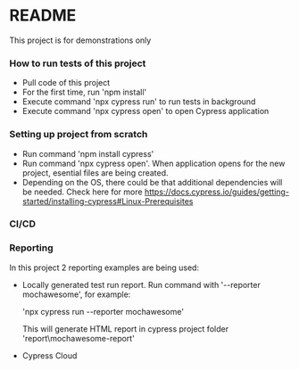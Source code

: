 # README #

This project is for demonstrations only

### How to run tests of this project ###

* Pull code of this project
* For the first time, run 'npm install'
* Execute command 'npx cypress run' to run tests in background
* Execute command 'npx cypress open' to open Cypress application

### Setting up project from scratch ###

* Run command 'npm install cypress'
* Run command 'npx cypress open'. When application opens for the new project, esential files are being created.
* Depending on the OS, there could be that additional dependencies will be needed. Check here for more https://docs.cypress.io/guides/getting-started/installing-cypress#Linux-Prerequisites

### CI/CD ###

### Reporting ###

In this project 2 reporting examples are being used:

* Locally generated test run report. Run command with '--reporter mochawesome', for example:

    'npx cypress run --reporter mochawesome'

  This will generate HTML report in cypress project folder 'report\mochawesome-report'

* Cypress Cloud